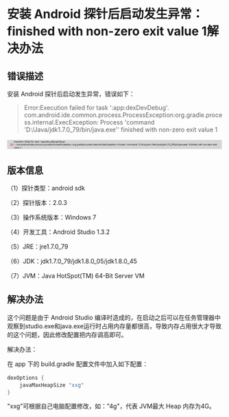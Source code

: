 # 安装 Android 探针后启动发生异常：finished with non-zero exit value 1解决办法

## 错误描述

安装 Android 探针后启动发生异常，错误如下：

 >Error:Execution failed for task ':app:dexDevDebug'.
 >com.android.ide.common.process.ProcessException:org.gradle.process.internal.ExecException: Process 'command 'D:/Java/jdk1.7.0_79/bin/java.exe'' finished with non-zero exit value 1

![](1X.jpg)

## 版本信息

（1）探针类型：android sdk 

（2）探针版本：2.0.3

（3）操作系统版本：Windows 7

（4）开发工具：Android Studio 1.3.2

（5）JRE：jre1.7.0_79

（6）JDK：jdk1.7.0_79/jdk1.8.0_05/jdk1.8.0_45

（7）JVM：Java HotSpot(TM) 64-Bit Server VM

## 解决办法

这个问题是由于 Android Studio 编译时造成的，在启动之后可以在任务管理器中观察到studio.exe和java.exe运行时占用内存量都很高，导致内存占用很大才导致的这个问题，因此修改配置把内存调高即可。

解决办法：

在 app 下的 build.gradle 配置文件中加入如下配置：

```java
dexOptions {
    javaMaxHeapSize "xxg"
}
```

"xxg"可根据自己电脑配置修改，如："4g"，代表 JVM最大 Heap 内存为4G。